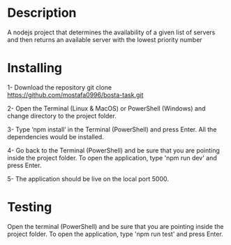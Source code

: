 # Description
A nodejs project that determines the availability of a given list of servers and
then returns an available server with the lowest priority number

# Installing
1- Download the repository git clone https://github.com/mostafa0996/bosta-task.git 

2- Open the Terminal (Linux & MacOS) or PowerShell (Windows) and change directory to the project folder. 

3- Type ‘npm install’ in the Terminal (PowerShell) and press Enter. All the dependencies would be installed. 

4- Go back to the Terminal (PowerShell) and be sure that you are pointing inside the project folder. To open 
the application, type 'npm run dev' and press Enter. 

5- The application should be live on the local port 5000. 

# Testing 
Open the terminal (PowerShell) and be sure that you are pointing inside the project folder. To open the application, type 'npm run test' and press Enter. 
